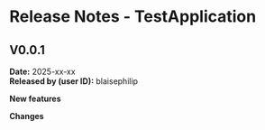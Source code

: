 # Release Notes - TestApplication

## V0.0.1

**Date:**  2025-xx-xx  
**Released by (user ID):** blaisephilip  

**New features**  

**Changes**  
